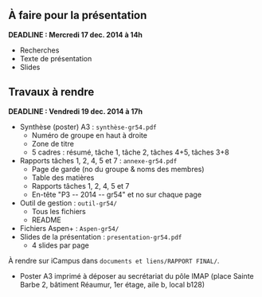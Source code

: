 À faire pour la présentation
----------------------------

**DEADLINE : Mercredi 17 dec. 2014 à 14h**

- Recherches
- Texte de présentation
- Slides

Travaux à rendre
----------------

**DEADLINE : Vendredi 19 dec. 2014 à 17h**

- Synthèse (poster) A3 : `synthèse-gr54.pdf`
  - Numéro de groupe en haut à droite
  - Zone de titre
  - 5 cadres : résumé, tâche 1, tâche 2, tâches 4+5, tâches 3+8
- Rapports tâches 1, 2, 4, 5 et 7 : `annexe-gr54.pdf`
  - Page de garde (no du groupe & noms des membres)
  - Table des matières
  - Rapports tâches 1, 2, 4, 5 et 7
  - En-tête "P3 -- 2014 -- gr54" et no sur chaque page
- Outil de gestion : `outil-gr54/`
  - Tous les fichiers
  - README
- Fichiers Aspen+ : `Aspen-gr54/`
- Slides de la présentation : `presentation-gr54.pdf`
  - 4 slides par page

À rendre sur iCampus dans `documents et liens/RAPPORT FINAL/`.
+ Poster A3 imprimé à déposer au secrétariat du pôle IMAP (place Sainte Barbe 2, bâtiment Réaumur, 1er étage, aile b, local b128) 
